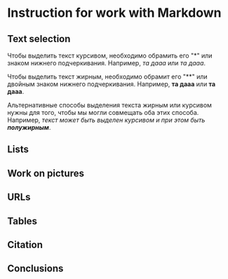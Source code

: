 # Instruction for work with Markdown 

## Text selection 

Чтобы выделить текст курсивом, необходимо обрамить его "*" или знаком нижнего подчеркивания. Например, *та дааа* или _та дааа_. 

Чтобы выделить текст жирным, необходимо обрамит его "**" или двойным знаком нижнего подчеркивания. Например, **та дааа** или __та дааа__.

Альтернативные способы выделения текста жирным или курсивом нужны для того, чтобы мы могли совмещать оба этих способа. Например, _текст может быть выделен курсивом и при этом быть **полужирным**_.

## Lists 

## Work on pictures 

## URLs

## Tables 

## Citation 

## Conclusions 